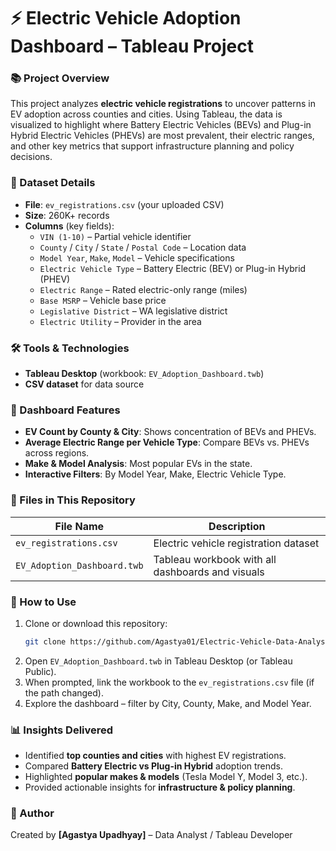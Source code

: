 # ⚡ Electric Vehicle Adoption Dashboard – Tableau Project

### 📚 Project Overview
This project analyzes **electric vehicle registrations** to uncover patterns in EV adoption across counties and cities. Using Tableau, the data is visualized to highlight where Battery Electric Vehicles (BEVs) and Plug-in Hybrid Electric Vehicles (PHEVs) are most prevalent, their electric ranges, and other key metrics that support infrastructure planning and policy decisions.

### 📑 Dataset Details
- **File**: `ev_registrations.csv` (your uploaded CSV)
- **Size**: 260K+ records
- **Columns** (key fields):
  - `VIN (1-10)` – Partial vehicle identifier
  - `County` / `City` / `State` / `Postal Code` – Location data
  - `Model Year`, `Make`, `Model` – Vehicle specifications
  - `Electric Vehicle Type` – Battery Electric (BEV) or Plug-in Hybrid (PHEV)
  - `Electric Range` – Rated electric-only range (miles)
  - `Base MSRP` – Vehicle base price
  - `Legislative District` – WA legislative district
  - `Electric Utility` – Provider in the area

### 🛠 Tools & Technologies
- **Tableau Desktop** (workbook: `EV_Adoption_Dashboard.twb`)
- **CSV dataset** for data source

### 🎨 Dashboard Features
- **EV Count by County & City**: Shows concentration of BEVs and PHEVs.
- **Average Electric Range per Vehicle Type**: Compare BEVs vs. PHEVs across regions.
- **Make & Model Analysis**: Most popular EVs in the state.
- **Interactive Filters**: By Model Year, Make, Electric Vehicle Type.

### 📂 Files in This Repository

| File Name | Description |
|-----------|-------------|
| `ev_registrations.csv` | Electric vehicle registration dataset |
| `EV_Adoption_Dashboard.twb` | Tableau workbook with all dashboards and visuals |

### 🚀 How to Use

1. Clone or download this repository:
   ```bash
   git clone https://github.com/Agastya01/Electric-Vehicle-Data-Analysis.git
   ```
2. Open `EV_Adoption_Dashboard.twb` in Tableau Desktop (or Tableau Public).
3. When prompted, link the workbook to the `ev_registrations.csv` file (if the path changed).
4. Explore the dashboard – filter by City, County, Make, and Model Year.

### 📊 Insights Delivered

- Identified **top counties and cities** with highest EV registrations.
- Compared **Battery Electric vs Plug-in Hybrid** adoption trends.
- Highlighted **popular makes & models** (Tesla Model Y, Model 3, etc.).
- Provided actionable insights for **infrastructure & policy planning**.

### 📝 Author
Created by **[Agastya Upadhyay]** – Data Analyst / Tableau Developer
